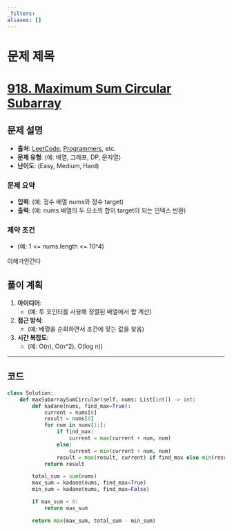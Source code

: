 ```yaml
---
_filters: 
aliases: []
---
```


# 문제 제목
# [918. Maximum Sum Circular Subarray](https://leetcode.com/problems/maximum-sum-circular-subarray/)
## 문제 설명
- **출처**: [LeetCode](https://leetcode.com), [Programmers](https://programmers.co.kr), etc.
- **문제 유형**: (예: 배열, 그래프, DP, 문자열)
- **난이도**: (Easy, Medium, Hard)


### 문제 요약
- **입력**: (예: 정수 배열 nums와 정수 target)
- **출력**: (예: nums 배열의 두 요소의 합이 target이 되는 인덱스 반환)

### 제약 조건
- (예: 1 <= nums.length <= 10^4)


이해가안간다
## 풀이 계획
1. **아이디어**: 
   - (예: 투 포인터를 사용해 정렬된 배열에서 합 계산)
2. **접근 방식**:
   - (예: 배열을 순회하면서 조건에 맞는 값을 찾음)
3. **시간 복잡도**:
   - (예: O(n), O(n^2), O(log n))

---

## 코드
```python
class Solution:
    def maxSubarraySumCircular(self, nums: List[int]) -> int:
        def kadane(nums, find_max=True):
            current = nums[0]
            result = nums[0]
            for num in nums[1:]:
                if find_max:
                    current = max(current + num, num)
                else:
                    current = min(current + num, num)
                result = max(result, current) if find_max else min(result, current)
            return result

        total_sum = sum(nums)
        max_sum = kadane(nums, find_max=True)
        min_sum = kadane(nums, find_max=False)

        if max_sum < 0:  
            return max_sum

        return max(max_sum, total_sum - min_sum)
